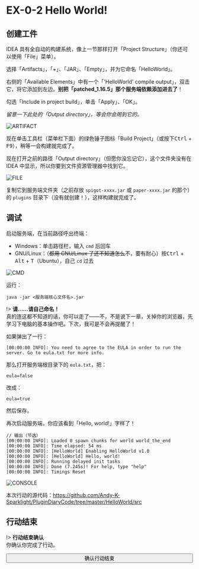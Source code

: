 # EX-0-2 Hello World!

## 创建工件

IDEA 具有全自动的构建系统，像上一节那样打开「Project Structure」（你还可以使用「File」菜单）。

选择「Artifacts」，「+」、「JAR」、「Empty」，并为它命名「HelloWorld」。

右侧的「Available Elements」中有一个「'HelloWorld' compile output」，双击它，将它添加到左边。**别把「patched_1.16.5」那个服务端依赖添加进去了**！

勾选「Include in project build」，单击「Apply」、「OK」。

*留意一下此处的「Output directory」，等会你会用到它的。*

![ARTIFACT](https://www.picbed.cn/images/2021/02/06/image38f7d87240939210.png)

现在单击工具栏（菜单栏下面）的绿色锤子图标「Build Project」（或按下<kbd>Ctrl</kbd> + <kbd>F9</kbd>），稍等一会构建就完成了。

现在打开之前的路径「Output directory」（但愿你没忘记它），这个文件夹没有在  IDEA 中显示，所以你要到文件资源管理器中找到它。

![FILE](https://www.picbed.cn/images/2021/02/06/imageaa5392f3be84aaa3.png)

复制它到服务端文件夹（之前存放 `spigot-xxxx.jar` 或 `paper-xxxx.jar` 的那个）的 `plugins` 目录下（没有就创建！），这样构建就完成了。

## 调试

启动服务端，在当前路径呼出终端：

- Windows：单击路径栏，输入 `cmd` 后回车
- GNU/Linux：（~~都用 GNU/Linux 了还不知道怎么~~不，要有耐心）按<kbd>Ctrl</kbd> + <kbd>Alt</kbd> + <kbd>T</kbd>（Ubuntu），自己 `cd` 过去

![CMD](https://www.picbed.cn/images/2021/02/06/imageb1ba3475598ea0e2.png)

运行：

```
java -jar <服务端核心文件名>.jar
```

!> **请……请自己命名！**<br/>真的连这都不知道的话，你可以走了——不，不是说下一章，关掉你的浏览器，先学习下电脑的基本操作吧。下次，我可是不会再提醒了！

如果弹出了一行：

```
[00:00:00 INFO]: You need to agree to the EULA in order to run the server. Go to eula.txt for more info.
```

那么打开服务端根目录下的 `eula.txt`，把：

```properties
eula=false
```

改成：

```properties
eula=true
```

然后保存。

再次启动服务端，你应该看到「Hello, world!」字样了！

```
// 输出（节选）
[00:00:00 INFO]: Loaded 0 spawn chunks for world world_the_end
[00:00:00 INFO]: Time elapsed: 54 ms
[00:00:00 INFO]: [HelloWorld] Enabling HelloWorld v1.0
[00:00:00 INFO]: [HelloWorld] Hello, world!
[00:00:00 INFO]: Running delayed init tasks
[00:00:00 INFO]: Done (7.245s)! For help, type "help"
[00:00:00 INFO]: Timings Reset
```

![CONSOLE](https://www.picbed.cn/images/2021/02/06/image2bf4577f5f43a047.png)

本次行动的源代码：https://github.com/Andy-K-Sparklight/PluginDiaryCode/tree/master/HelloWorld/src

## 行动结束

!> **行动结束确认**<br/>你确认你完成了行动。

<button type='button' class="btn btn-info" style="width:100%;transition:500ms;" onclick="$('#hideEle').show();this.onclick=function(){};this.className='btn btn-success';this.innerHTML=this.innerHTML.replace('question','check').replace('确认行动结束','恭喜！');"><i class="fa fa-question"></i> 确认行动结束</button>

<div id='hideEle' style='display:none;'>

> 行动结果：完成

这就是插件开发的基础部分了，通过这一章节，你从 Java 开始，一路走到了插件开发的大门，你推开了它，迈出了第一步，恭喜！

下一章中我们将通过一个登录插件的编写来介绍更多知识，继续！

</div>
